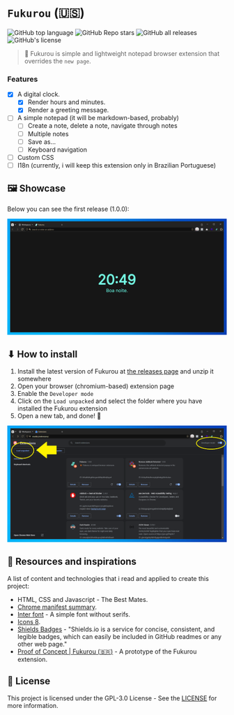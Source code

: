 # `Fukurou` (:us:)

![GitHub top language](https://img.shields.io/github/languages/top/kauefraga/fukurou)
![GitHub Repo stars](https://img.shields.io/github/stars/kauefraga/fukurou?color=green)
![GitHub all releases](https://img.shields.io/github/downloads/kauefraga/fukurou/total)
![GitHub's license](https://img.shields.io/github/license/kauefraga/fukurou)

> 🦉 Fukurou is simple and lightweight notepad browser extension that overrides the `new page`.

### Features

- [x] A digital clock.
  - [x] Render hours and minutes.
  - [x] Render a greeting message.
- [ ] A simple notepad (it will be markdown-based, probably)
  - [ ] Create a note, delete a note, navigate through notes
  - [ ] Multiple notes
  - [ ] Save as...
  - [ ] Keyboard navigation
- [ ] Custom CSS
- [ ] I18n (currently, i will keep this extension only in Brazilian Portuguese)

## 🖼 Showcase

Below you can see the first release (1.0.0):

![First release of Fukurou](images/first-release.png)

## ⬇ How to install

1. Install the latest version of Fukurou at [the releases page](https://github.com/kauefraga/fukurou/releases) and unzip it somewhere
2. Open your browser (chromium-based) extension page
3. Enable the `Developer mode`
4. Click on the `Load unpacked` and select the folder where you have installed the Fukurou extension
5. Open a new tab, and done! 🎉

![The installation tutorial (steps: 3 and 4)](images/tutorial-1.png)

## 🧻 Resources and inspirations

A list of content and technologies that i read and applied to create this project:

- HTML, CSS and Javascript - The Best Mates.
- [Chrome manifest summary](https://developer.chrome.com/docs/extensions/mv3/manifest).
- [Inter font](https://fonts.google.com/specimen/Inter) - A simple font without serifs.
- [Icons 8](https://icons8.com.br).
- [Shields Badges](https://shields.io/badges) - "Shields.io is a service for concise, consistent, and legible badges, which can easily be included in GitHub readmes or any other web page."
- [Proof of Concept | Fukurou (:brazil:)](https://github.com/kauefraga/poc-fukurou) - A prototype of the Fukurou extension.

## 📝 License

This project is licensed under the GPL-3.0 License - See the [LICENSE](https://github.com/kauefraga/fukurou/blob/main/LICENSE) for more information.
